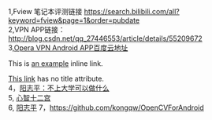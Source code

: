 1,Fview 笔记本评测链接 https://search.bilibili.com/all?keyword=fview&page=1&order=pubdate</br>
2,VPN APP链接：http://blog.csdn.net/qq_27446553/article/details/55209672</br>
3,[Opera VPN  Android APP百度云地址](http://pan.baidu.com/s/1eRJr4fo)</br>

This is [an example](http://example.com/ "Title") inline link.

[This link](http://example.net/) has no title attribute.<br>
4，[阳志平：不上大学可以做什么](http://www.yangzhiping.com/psy/open-classroom.html)<br>
5, [心智十二宫](http://www.yangzhiping.com/psy/mindbook.html)<br>
6, [阳志平](http://www.yangzhiping.com/)
7，https://github.com/kongqw/OpenCVForAndroid
